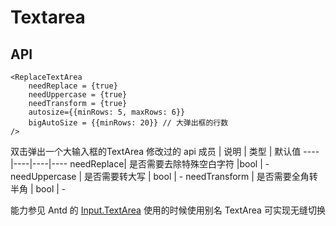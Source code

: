 # Textarea

## API

```
<ReplaceTextArea
    needReplace = {true}
    needUppercase = {true}
    needTransform = {true}
	autosize={{minRows: 5, maxRows: 6}}
    bigAutoSize = {{minRows: 20}} // 大弹出框的行数
/>
```
双击弹出一个大输入框的TextArea
修改过的 api
成员 | 说明 | 类型 | 默认值
----|----|----|----
needReplace| 是否需要去除特殊空白字符 |bool | -
needUppercase | 是否需要转大写 | bool | -
needTransform | 是否需要全角转半角 | bool | -

能力参见 Antd 的 [Input.TextArea](http://2x.ant.design/components/input-cn/)
使用的时候使用别名 TextArea 可实现无缝切换
